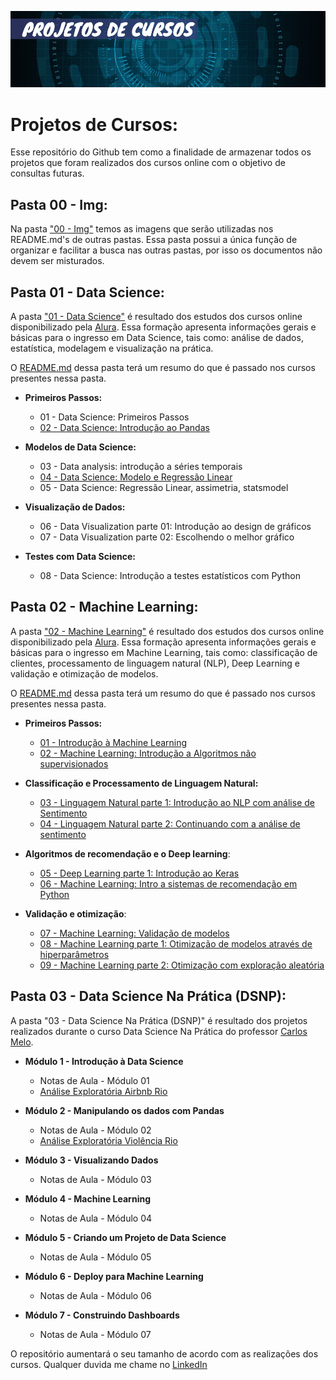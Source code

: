 ![Projetos de Cursos](https://github.com/GabrielTrentino/Projetos-de-Cursos/blob/master/00%20-%20Img/00%20-%20PC%20inicial.png?raw=true)

# Projetos de Cursos:

Esse repositório do Github tem como a finalidade de armazenar todos os projetos que foram realizados dos cursos online com o objetivo de consultas futuras.

## Pasta 00 - Img:
Na pasta ["00 - Img"](https://github.com/GabrielTrentino/Projetos-de-Cursos/tree/master/00%20-%20Img) temos as imagens que serão utilizadas nos README.md's de outras pastas. Essa pasta possui a única função de organizar e facilitar a busca nas outras pastas, por isso os documentos não devem ser misturados.

## Pasta 01 - Data Science:
A pasta ["01 - Data Science"](https://github.com/GabrielTrentino/Projetos-de-Cursos/tree/master/01-DataScience) é resultado dos estudos dos cursos online disponibilizado pela [Alura](https://www.alura.com.br/cursos-online-data-science/data-science). Essa formação apresenta informações gerais e básicas para o ingresso em Data Science, tais como: análise de dados, estatística, modelagem e visualização na prática.

O [README.md](https://github.com/GabrielTrentino/Projetos-de-Cursos/blob/master/01-DataScience/README.md) dessa pasta terá um resumo do que é passado nos cursos presentes nessa pasta.

* **Primeiros Passos:**
  * 01 - Data Science: Primeiros Passos
  * [02 - Data Science: Introdução ao Pandas](https://github.com/GabrielTrentino/Projetos-de-Cursos/blob/master/01-DataScience/02_Data_Science_Introdu%C3%A7%C3%A3o_ao_Pandas.ipynb)
  
* **Modelos de Data Science:**
  * 03 - Data analysis: introdução a séries temporais
  * [04 - Data Science: Modelo e Regressão Linear](https://github.com/GabrielTrentino/Projetos-de-Cursos/blob/master/01-DataScience/04_Regress%C3%A3o_Linear.ipynb)
  * 05 - Data Science: Regressão Linear, assimetria, statsmodel

* **Visualização de Dados:**
  * 06 - Data Visualization parte 01: Introdução ao design de gráficos
  * 07 - Data Visualization parte 02: Escolhendo o melhor gráfico

* **Testes com Data Science:**
  * 08 - Data Science: Introdução a testes estatísticos com Python

## Pasta 02 - Machine Learning:
A pasta ["02 - Machine Learning"](https://github.com/GabrielTrentino/Projetos-de-Cursos/tree/master/02-MachineLearning) é resultado dos estudos dos cursos online disponibilizado pela [Alura](https://www.alura.com.br/formacao-machine-learning). Essa formação apresenta informações gerais e básicas para o ingresso em Machine Learning, tais como: classificação de clientes, processamento de linguagem natural (NLP), Deep Learning e validação e otimização de modelos.

O [README.md](https://github.com/GabrielTrentino/Projetos-de-Cursos/blob/master/02-MachineLearning/README.md) dessa pasta terá um resumo do que é passado nos cursos presentes nessa pasta.

* **Primeiros Passos:**
  * [01 - Introdução à Machine Learning](https://github.com/GabrielTrentino/Projetos-de-Cursos/blob/master/02-MachineLearning/01_Introdu%C3%A7%C3%A3o_a_Machine_Learning.ipynb)
  * [02 - Machine Learning: Introdução a Algoritmos não supervisionados](https://github.com/GabrielTrentino/Projetos-de-Cursos/blob/master/02-MachineLearning/02_Machine_Learning_N%C3%A3o_Supervisionado.ipynb)
  
* **Classificação e Processamento de Linguagem Natural:**
  * [03 - Linguagem Natural parte 1: Introdução ao NLP com análise de Sentimento](https://github.com/GabrielTrentino/Projetos-de-Cursos/blob/master/02-MachineLearning/03_Processamento_Linguagem_Natural.ipynb)
  * [04 - Linguagem Natural parte 2: Continuando com a análise de sentimento](https://github.com/GabrielTrentino/Projetos-de-Cursos/blob/master/02-MachineLearning/04_Processamento_Linguagem_Natural_2.ipynb)
  
* **Algoritmos de recomendação e o Deep learning**:
  * [05 - Deep Learning parte 1: Introdução ao Keras](https://github.com/GabrielTrentino/Projetos-de-Cursos/blob/master/02-MachineLearning/05_Introdu%C3%A7%C3%A3o_Keras.ipynb)
  * [06 - Machine Learning: Intro a sistemas de recomendação em Python](https://github.com/GabrielTrentino/Projetos-de-Cursos/blob/master/02-MachineLearning/06_Sistemas_Recomenda%C3%A7%C3%A3o.ipynb)
  
* **Validação e otimização**:
  * [07 - Machine Learning: Validação de modelos](https://github.com/GabrielTrentino/Projetos-de-Cursos/blob/master/02-MachineLearning/07_Valida%C3%A7%C3%A3o_de_Modelos.ipynb)
  * [08 - Machine Learning parte 1: Otimização de modelos através de hiperparâmetros](https://github.com/GabrielTrentino/Projetos-de-Cursos/blob/master/02-MachineLearning/08_Otimiza%C3%A7%C3%A3o_de_Modelos_1.ipynb)
  * [09 - Machine Learning parte 2: Otimização com exploração aleatória](https://github.com/GabrielTrentino/Projetos-de-Cursos/blob/master/02-MachineLearning/09_Otimiza%C3%A7%C3%A3o_de_Modelos_2.ipynb)

## Pasta 03 - Data Science Na Prática (DSNP):
A pasta "03 - Data Science Na Prática (DSNP)" é resultado dos projetos realizados durante o curso Data Science Na Prática do professor [Carlos Melo](https://www.linkedin.com/in/carlosfab/).

* **Módulo 1 - Introdução à Data Science**
  * Notas de Aula - Módulo 01
  * [Análise Exploratória Airbnb Rio](https://github.com/GabrielTrentino/Projetos-de-Cursos/blob/master/03-DSNP/01_An%C3%A1lise_Explorat%C3%B3ria_AirBNB_(RIO).ipynb)
  
* **Módulo 2 - Manipulando os dados com Pandas**
  * Notas de Aula - Módulo 02
  * [Análise Exploratória Violência Rio](https://github.com/GabrielTrentino/Projetos-de-Cursos/blob/master/03-DSNP/02_Viol%C3%AAncia_Rio.ipynb)
  
* **Módulo 3 - Visualizando Dados**
  * Notas de Aula - Módulo 03
  
* **Módulo 4 - Machine Learning**
  * Notas de Aula - Módulo 04
  
* **Módulo 5 - Criando um Projeto de Data Science**
  * Notas de Aula - Módulo 05
  
* **Módulo 6 - Deploy para Machine Learning**
  * Notas de Aula - Módulo 06
  
* **Módulo 7 - Construindo Dashboards**
  * Notas de Aula - Módulo 07
  
  
O repositório aumentará o seu tamanho de acordo com as realizações dos cursos. Qualquer duvida me chame no [LinkedIn](https://www.linkedin.com/in/gabriel-trentino-froes-415558144/)
